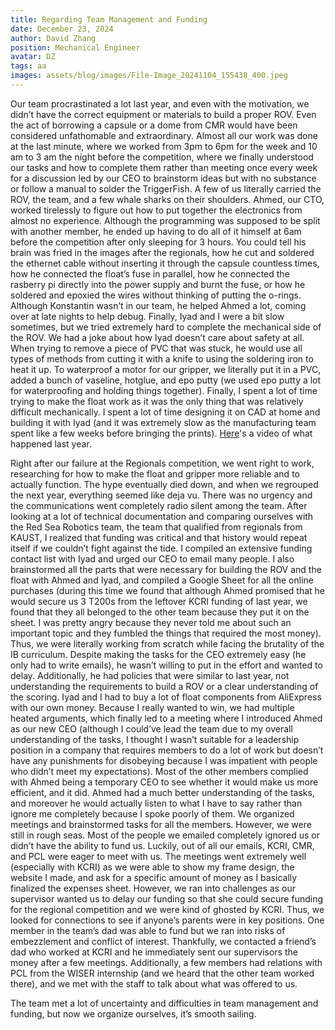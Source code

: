 ```yaml
---
title: Regarding Team Management and Funding
date: December 23, 2024
author: David Zhang
position: Mechanical Engineer
avatar: DZ
tags: aa
images: assets/blog/images/File-Image_20241104_155438_400.jpeg
---
```


Our team procrastinated a lot last year, and even with the motivation, we didn’t have the correct equipment or materials to build a proper ROV. Even the act of borrowing a capsule or a dome from CMR would have been considered unfathomable and extraordinary. Almost all our work was done at the last minute, where we worked from 3pm to 6pm for the week and 10 am to 3 am the night before the competition, where we finally understood our tasks and how to complete them rather than meeting once every week for a discussion led by our CEO to brainstorm ideas but with no substance or follow a manual to solder the TriggerFish. A few of us literally carried the ROV, the team, and a few whale sharks on their shoulders. Ahmed, our CTO, worked tirelessly to figure out how to put together the electronics from almost no experience. Although the programming was supposed to be split with another member, he ended up having to do all of it himself at 6am before the competition after only sleeping for 3 hours. You could tell his brain was fried in the images after the regionals, how he cut and soldered the ethernet cable without inserting it through the capsule countless times, how he connected the float’s fuse in parallel, how he connected the rasberry pi directly into the power supply and burnt the fuse, or how he soldered and epoxied the wires without thinking of putting the o-rings. Although Konstantin wasn’t in our team, he helped Ahmed a lot, coming over at late nights to help debug. Finally, Iyad and I were a bit slow sometimes, but we tried extremely hard to complete the mechanical side of the ROV. We had a joke about how Iyad doesn’t care about safety at all. When trying to remove a piece of PVC that was stuck, he would use all types of methods from cutting it with a knife to using the soldering iron to heat it up. To waterproof a motor for our gripper, we literally put it in a PVC, added a bunch of vaseline, hotglue, and epo putty (we used epo putty a lot for waterproofing and holding things together). Finally, I spent a lot of time trying to make the float work as it was the only thing that was relatively difficult mechanically. I spent a lot of time designing it on CAD at home and building it with Iyad (and it was extremely slow as the manufacturing team spent like a few weeks before bringing the prints). [Here](https://www.youtube.com/watch?v=nLjwAGBiGK0)'s a video of what happened last year. 

Right after our failure at the Regionals competition, we went right to work, researching for how to make the float and gripper more reliable and to actually function. The hype eventually died down, and when we regrouped the next year, everything seemed like deja vu. There was no urgency and the communications went completely radio silent among the team. After looking at a lot of technical documentation and comparing ourselves with the Red Sea Robotics team, the team that qualified from regionals from KAUST, I realized that funding was critical and that history would repeat itself if we couldn’t fight against the tide. I compiled an extensive funding contact list with Iyad and urged our CEO to email many people. I also brainstormed all the parts that were necessary for building the ROV and the float with Ahmed and Iyad, and compiled a Google Sheet for all the online purchases (during this time we found that although Ahmed promised that he would secure us 3 T200s from the leftover KCRI funding of last year, we found that they all belonged to the other team because they put it on the sheet. I was pretty angry because they never told me about such an important topic and they fumbled the things that required the most money). Thus, we were literally working from scratch while facing the brutality of the IB curriculum. Despite making the tasks for the CEO extremely easy (he only had to write emails), he wasn’t willing to put in the effort and wanted to delay. Additionally, he had policies that were similar to last year, not understanding the requirements to build a ROV or a clear understanding of the scoring. Iyad and I had to buy a lot of float components from AliExpress with our own money. Because I really wanted to win, we had multiple heated arguments, which finally led to a meeting where I introduced Ahmed as our new CEO (although I could’ve lead the team due to my overall understanding of the tasks, I thought I wasn’t suitable for a leadership position in a company that requires members to do a lot of work but doesn’t have any punishments for disobeying because I was impatient with people who didn’t meet my expectations). Most of the other members complied with Ahmed being a temporary CEO to see whether it would make us more efficient, and it did. Ahmed had a much better understanding of the tasks, and moreover he would actually listen to what I have to say rather than ignore me completely because I spoke poorly of them. We organized meetings and brainstormed tasks for all the members. However, we were still in rough seas. Most of the people we emailed completely ignored us or didn’t have the ability to fund us. Luckily, out of all our emails, KCRI, CMR, and PCL were eager to meet with us. The meetings went extremely well (especially with KCRI) as we were able to show my frame design, the website I made, and ask for a specific amount of money as I basically finalized the expenses sheet. However, we ran into challenges as our supervisor wanted us to delay our funding so that she could secure funding for the regional competition and we were kind of ghosted by KCRI. Thus, we looked for connections to see if anyone’s parents were in key positions. One member in the team’s dad was able to fund but we ran into risks of embezzlement and conflict of interest. Thankfully, we contacted a friend’s dad who worked at KCRI and he immediately sent our supervisors the money after a few meetings. Additionally, a few members had relations with PCL from the WISER internship (and we heard that the other team worked there), and we met with the staff to talk about what was offered to us. 

The team met a lot of uncertainty and difficulties in team management and funding, but now we organize ourselves, it’s smooth sailing. 